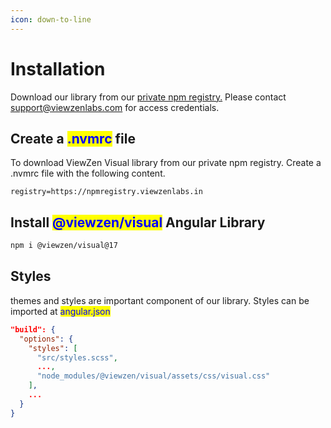 ```yaml
---
icon: down-to-line
---
```


# Installation

Download our library from our [private npm registry.](https://npmregistry.viewzenlabs.in) Please contact support@viewzenlabs.com for access credentials.

## Create a <mark style="color:blue;">.nvmrc</mark> file

To download ViewZen Visual library from our private npm registry. Create a .nvmrc file with the following content.

```
registry=https://npmregistry.viewzenlabs.in
```

## Install <mark style="color:blue;">@viewzen/visual</mark> Angular Library

```sh
npm i @viewzen/visual@17
```

## Styles

themes and styles are important component of our library. Styles can be imported at <mark style="color:blue;">angular.json</mark>

```json
"build": {
  "options": {
    "styles": [
      "src/styles.scss",
      ...,
      "node_modules/@viewzen/visual/assets/css/visual.css"
    ],
    ...
  }
}
```
